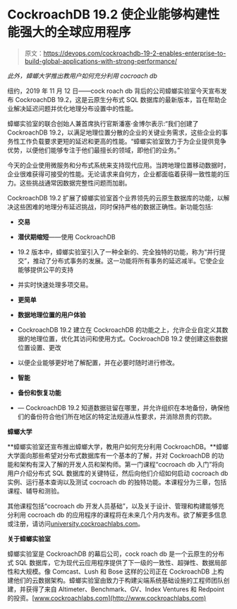 # CockroachDB 19.2 使企业能够构建性能强大的全球应用程序

> 原文：<https://devops.com/cockroachdb-19-2-enables-enterprise-to-build-global-applications-with-strong-performance/>

*此外，蟑螂大学推出教用户如何充分利用 cocroach db*

纽约，2019 年 11 月 12 日——cock roach db 背后的公司蟑螂实验室今天宣布发布 CockroachDB 19.2，这是云原生分布式 SQL 数据库的最新版本，旨在帮助企业解决延迟问题并优化地理分布设置中的性能。

蟑螂实验室的联合创始人兼首席执行官斯潘塞·金博尔表示:“我们创建了 CockroachDB 19.2，以满足地理位置分散的企业的关键业务需求，这些企业的事务性工作负载要求更短的延迟和更高的性能。“蟑螂实验室致力于为企业提供竞争优势，以便他们能够专注于他们最擅长的领域，即他们的业务。”

今天的企业使用微服务和分布式系统来支持现代应用。当跨地理位置移动数据时，企业很难获得可接受的性能。无论请求来自何方，企业都面临着获得一致性能的压力。这些挑战通常因数据完整性问题而加剧。

CockroachDB 19.2 扩展了蟑螂实验室首个业界领先的云原生数据库的功能，以解决这些困难的地理分布延迟挑战，同时保持严格的数据正确性。新功能包括:

*   **交易**
*   **潜伏期缩短**——使用 CockroachDB
*   19.2 版本中，蟑螂实验室引入了一种全新的、完全独特的功能，称为“并行提交”，推动了分布式事务的发展。这一功能将所有事务的延迟减半。它使企业能够提供公平的支持
*   并实时快速处理多项交易。
*   **更简单**
*   **数据地理位置的用户体验**
*   CockroachDB 19.2 建立在 CockroachDB 的功能之上，允许企业自定义其数据的地理位置，优化其访问和使用方式。CockroachDB 19.2 使创建这些数据位置设置、更改
*   以便企业能够更好地了解配置，并在必要时随时进行修改。

*   **智能**
*   **备份和恢复功能**
*   — CockroachDB 19.2 知道数据驻留在哪里，并允许组织在本地备份，确保他们的备份符合他们所在地区的特定法规遵从性要求，并消除昂贵的罚款。

**蟑螂大学**

**蟑螂实验室还宣布推出蟑螂大学，教用户如何充分利用 CockroachDB。**蟑螂大学面向那些希望对分布式数据库有一个基本的了解，并对 CockroachDB 的功能和架构有深入了解的开发人员和架构师。第一门课程“cocroach db 入门”将向用户介绍分布式 SQL 数据库的关键特征，然后向他们介绍如何启动 cocroach db 实例、运行基本查询以及测试 cocroach db 的独特功能。本课程分为三章，包括课程、辅导和测验。

其他课程包括“cocroach db 开发人员基础”，以及关于设计、管理和构建能够充分利用 cocroach db 的应用程序的课程将在未来几个月内发布。欲了解更多信息或注册，请访问[university.cockroachlabs.com](http://university.cockroachlabs.com/)。

**关于蟑螂实验室**

蟑螂实验室是 CockroachDB 的幕后公司，cock roach db 是一个云原生的分布式 SQL 数据库，它为现代云应用程序提供了下一级的一致性、超弹性、数据局部性和大规模。像 Comcast、Lush 和 Bose 这样的公司正在 CockroachDB 上构建他们的云数据架构。蟑螂实验室由致力于构建尖端系统基础设施的工程师团队创建，并获得了来自 Altimeter、Benchmark、GV、Index Ventures 和 Redpoint 的投资。[www.cockroachlabs.com](http://www.cockroachlabs.com)